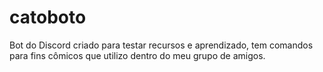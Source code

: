 # catoboto
Bot do Discord criado para testar recursos e aprendizado, tem comandos para fins cômicos que utilizo dentro do meu grupo de amigos.
